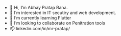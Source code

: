 - 👋 Hi, I’m Abhay Pratap Rana.
- 👀 I’m interested in IT secutiry and web development.
- 🌱 I’m currently learning Flutter
- 💞️ I’m looking to collaborate on Penitration tools
- 📫 linkedin.com/in/mr-pratap/

<!---
mr-pratap/mr-pratap is a ✨ special ✨ repository because its `README.md` (this file) appears on your GitHub profile.
You can click the Preview link to take a look at your changes.
--->
